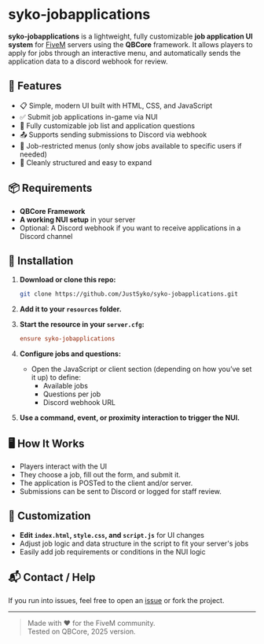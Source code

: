 # syko-jobapplications

**syko-jobapplications** is a lightweight, fully customizable **job application UI system** for [FiveM](https://fivem.net/) servers using the **QBCore** framework. It allows players to apply for jobs through an interactive menu, and automatically sends the application data to a discord webhook for review.

## 🔧 Features

- 📋 Simple, modern UI built with HTML, CSS, and JavaScript
- ✅ Submit job applications in-game via NUI
- 💼 Fully customizable job list and application questions
- 📤 Supports sending submissions to Discord via webhook
- 🎯 Job-restricted menus (only show jobs available to specific users if needed)
- 🧠 Cleanly structured and easy to expand

## 📦 Requirements

- **QBCore Framework**
- **A working NUI setup** in your server
- Optional: A Discord webhook if you want to receive applications in a Discord channel

## 🚀 Installation

1. **Download or clone this repo:**

   ```bash
   git clone https://github.com/JustSyko/syko-jobapplications.git
   ```

2. **Add it to your `resources` folder.**

3. **Start the resource in your `server.cfg`:**

   ```cfg
   ensure syko-jobapplications
   ```

4. **Configure jobs and questions:**
   - Open the JavaScript or client section (depending on how you’ve set it up) to define:
     - Available jobs
     - Questions per job
     - Discord webhook URL

5. **Use a command, event, or proximity interaction to trigger the NUI.**

## 🖥️ How It Works

- Players interact with the UI
- They choose a job, fill out the form, and submit it.
- The application is POSTed to the client and/or server.
- Submissions can be sent to Discord or logged for staff review.

## 🧠 Customization

- **Edit `index.html`, `style.css`, and `script.js`** for UI changes
- Adjust job logic and data structure in the script to fit your server's jobs
- Easily add job requirements or conditions in the NUI logic

## 📬 Contact / Help

If you run into issues, feel free to open an [issue](https://github.com/JustSyko/syko-jobapplications/issues) or fork the project.

---

> Made with ❤️ for the FiveM community.  
> Tested on QBCore, 2025 version.
